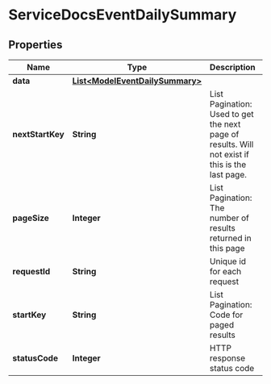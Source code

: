 

# ServiceDocsEventDailySummary

## Properties

Name | Type | Description | Notes
------------ | ------------- | ------------- | -------------
**data** | [**List&lt;ModelEventDailySummary&gt;**](ModelEventDailySummary.md) |  |  [optional]
**nextStartKey** | **String** | List Pagination: Used to get the next page of results. Will not exist if this is the last page. |  [optional]
**pageSize** | **Integer** | List Pagination: The number of results returned in this page |  [optional]
**requestId** | **String** | Unique id for each request |  [optional]
**startKey** | **String** | List Pagination: Code for paged results |  [optional]
**statusCode** | **Integer** | HTTP response status code |  [optional]




